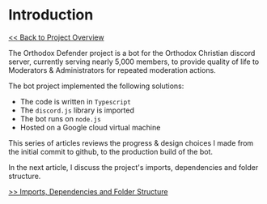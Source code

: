 # Introduction

[<< Back to Project Overview](defenderProject.md)

The Orthodox Defender project is a bot for the Orthodox Christian discord server, currently serving nearly 5,000 members, to provide quality of life to Moderators & Administrators for repeated moderation actions. 

The bot project implemented the following solutions:
- The code is written in `Typescript`
- The `discord.js` library is imported
- The bot runs on `node.js`
- Hosted on a Google cloud virtual machine

This series of articles reviews the progress & design choices I made from the initial commit to github, to the production build of the bot. 

In the next article, I discuss the project's imports, dependencies and folder structure.

[>> Imports, Dependencies and Folder Structure](importsSection.md)
